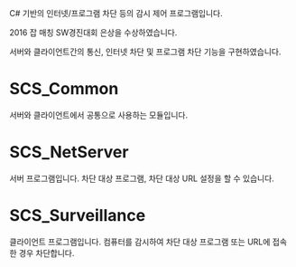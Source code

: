 C# 기반의 인터넷/프로그램 차단 등의 감시 제어 프로그램입니다.

2016 잡 매칭 SW경진대회 은상을 수상하였습니다.

서버와 클라이언트간의 통신, 인터넷 차단 및 프로그램 차단 기능을 구현하였습니다. 

# SCS_Common
서버와 클라이언트에서 공통으로 사용하는 모듈입니다.

# SCS_NetServer
서버 프로그램입니다.
차단 대상 프로그램, 차단 대상 URL 설정을 할 수 있습니다.

# SCS_Surveillance
클라이언트 프로그램입니다.
컴퓨터를 감시하여 차단 대상 프로그램 또는 URL에 접속한 경우 차단합니다.
